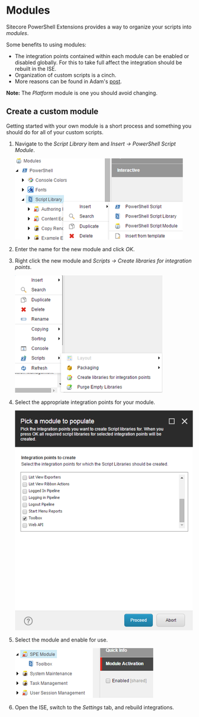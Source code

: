 # Modules

Sitecore PowerShell Extensions provides a way to organize your scripts into _modules_.

Some benefits to using modules:

* The integration points contained within each module can be enabled or disabled globally. For this to take full affect the integration should be rebuilt in the ISE.
* Organization of custom scripts is a cinch.
* More reasons can be found in Adam's [post](https://github.com/SitecorePowerShell/Book/tree/9c7126d7a38df6ef372e8baef52f9a02baabd550/modules/[https:/blog.najmanowicz.com/2014/11/01/sitecore-powershell-extensions-3-0-modules-proposal/]/README.md).

**Note:** The _Platform_ module is one you should avoid changing.

## Create a custom module

Getting started with your own module is a short process and something you should do for all of your custom scripts.

1. Navigate to the _Script Library_ item and _Insert -&gt; PowerShell Script Module_.

   ![New Module](../.gitbook/assets/library-createnewmodule.png)

2. Enter the name for the new module and click _OK_.
3. Right click the new module and _Scripts -&gt; Create libraries for integration points_.

   ![Integration Points](../.gitbook/assets/module-createlibraries.png)

4. Select the appropriate integration points for your module.

   ![Integration Point Libraries](../.gitbook/assets/module-createtoolboxlibrary.png)

5. Select the module and enable for use.

   ![Module Activation](../.gitbook/assets/module-activationdisabled.png)

6. Open the ISE, switch to the _Settings_ tab, and rebuild integrations.

